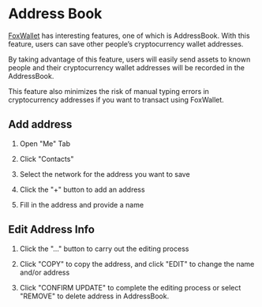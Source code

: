 # Address Book

[FoxWallet](https://foxwallet.com) has interesting features, one of which is AddressBook. With this feature, users can save other people’s cryptocurrency wallet addresses. 

By taking advantage of this feature, users will easily send assets to known people and their cryptocurrency wallet addresses will be recorded in the AddressBook. 

This feature also minimizes the risk of manual typing errors in cryptocurrency addresses if you want to transact using FoxWallet.

## Add address

1. Open "Me" Tab

2. Click "Contacts"

3. Select the network for the address you want to save

4. Click the "+" button to add an address

5. Fill in the address and provide a name

## Edit Address Info

1. Click the "..." button to carry out the editing process

2. Click "COPY" to copy the address, and click "EDIT" to change the name and/or address

3. Click "CONFIRM UPDATE" to complete the editing process or select "REMOVE" to delete address in AddressBook.

